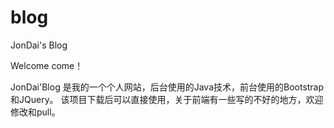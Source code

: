 # blog
JonDai's Blog

Welcome come！

JonDai'Blog 是我的一个个人网站，后台使用的Java技术，前台使用的Bootstrap和JQuery。
该项目下载后可以直接使用，关于前端有一些写的不好的地方，欢迎修改和pull。
